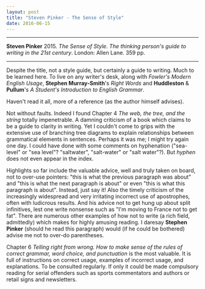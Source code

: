 ```yaml
---
layout: post
title: "Steven Pinker - The Sense of Style"
date: 2016-06-15
---
```


***
<b>Steven Pinker</b> 2015. _The Sense of Style. The thinking person's guide to writing in the 21st century_.  London: Allen Lane. 359 pp.

***

Despite the title, not a style guide, but certainly a guide to writing.  Much to be learned here.  To live on any writer's desk, along with  _Fowler's Modern English Usage_, **Stephen Murray-Smith**'s _Right Words_ and **Huddleston** & **Pullum**'s _A Student's Introduction to English Grammar_.

Haven't read it all, more of a reference (as the author himself advises).  

Not without faults.  Indeed I found Chapter 4 _The web, the tree, and the string_ totally impenetrable.  A damning criticism of a book which claims to be a guide to clarity in writing.  Yet I couldn't come to grips with the extensive use of branching tree diagrams to explain relationships between grammatical elements in sentences.  Perhaps it was me; I might try again one day.  I could have done with some comments on hyphenation ("sea-level" or "sea level"?  "saltwater", "salt-water" or "salt water"?).  But _hyphen_ does not even appear in the index.

Highlights so far include the valuable advice, well and truly taken on board, not to over-use pointers: "this is what the previous paragraph was about" and "this is what the next paragraph is about" or even "this is what this paragraph is about".  Instead, just say it! Also the timely criticism of the increasingly widespread and very irritating incorrect use of apostrophes, often with ludicrous results.    And his advice not to get hung up about split infinitives, lest one write nonsense such as "I'm moving to France not to get fat".  There are numerous other examples of how not to write (a rich field, admittedly) which makes for highly amusing reading. I daresay **Stephen Pinker** (should he read this paragraph) would (if he could be bothered) advise me not to over-do parentheses.

Chapter 6 _Telling right from wrong. How to make sense of the rules of correct grammar, word choice, and punctuation_ is the most valuable.  It is full of instructions on correct usage, examples of incorrect usage, and explanations.  To be consulted regularly.  If only it could be made compulsory reading for serial offenders such as sports commentators and authors or retail signs and newsletters.


